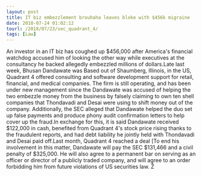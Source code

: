 ```yaml
---
layout: post
title: IT biz embezzlement brouhaha leaves bloke with $456k migraine
date: 2018-07-24 01:02:12
tourl: /2018/07/23/sec_quadrant_4/
tags: [Law]
---
```

An investor in an IT biz has coughed up $456,000 after America's financial watchdog accused him of looking the other way while executives at the consultancy he backed allegedly embezzled millions of dollars.Late last week, Bhusan Dandawate was Based out of Shaumberg, Illinois, in the US, Quadrant 4 offered consulting and software development support for retail, financial, and medical companies. The firm is still operating, and has been under new management since the Dandawate was accused of helping the two embezzle money from the business by falsely claiming to own ten shell companies that Thondavadi and Desai were using to shift money out of the company. Additionally, the SEC alleged that Dandawate helped the duo set up false payments and produce phony audit confirmation letters to help cover up the fraud.In exchange for this, it is said Dandawate received $122,000 in cash, benefited from Quadrant 4's stock price rising thanks to the fraudulent reports, and had debt liability he jointly held with Thondavadi and Desai paid off.Last month, Quadrant 4 reached a deal [To end his involvement in this matter, Dandawate will pay the SEC $131,466 and a civil penalty of $325,000. He will also agree to a permanent bar on serving as an officer or director of a publicly traded company, and will agree to an order forbidding him from future violations of US securities law. Ž